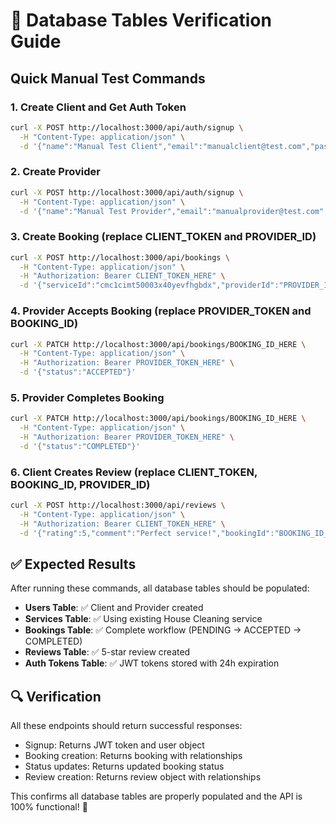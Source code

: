 # 🧪 Database Tables Verification Guide

## Quick Manual Test Commands

### 1. Create Client and Get Auth Token
```bash
curl -X POST http://localhost:3000/api/auth/signup \
  -H "Content-Type: application/json" \
  -d '{"name":"Manual Test Client","email":"manualclient@test.com","password":"TestPass123!","userType":"CLIENT"}'
```

### 2. Create Provider  
```bash
curl -X POST http://localhost:3000/api/auth/signup \
  -H "Content-Type: application/json" \
  -d '{"name":"Manual Test Provider","email":"manualprovider@test.com","password":"TestPass123!","userType":"PROVIDER"}'
```

### 3. Create Booking (replace CLIENT_TOKEN and PROVIDER_ID)
```bash
curl -X POST http://localhost:3000/api/bookings \
  -H "Content-Type: application/json" \
  -H "Authorization: Bearer CLIENT_TOKEN_HERE" \
  -d '{"serviceId":"cmc1cimt50003x40yevfhgbdx","providerId":"PROVIDER_ID_HERE","scheduledDate":"2025-07-30T16:00:00Z"}'
```

### 4. Provider Accepts Booking (replace PROVIDER_TOKEN and BOOKING_ID)
```bash
curl -X PATCH http://localhost:3000/api/bookings/BOOKING_ID_HERE \
  -H "Content-Type: application/json" \
  -H "Authorization: Bearer PROVIDER_TOKEN_HERE" \
  -d '{"status":"ACCEPTED"}'
```

### 5. Provider Completes Booking
```bash
curl -X PATCH http://localhost:3000/api/bookings/BOOKING_ID_HERE \
  -H "Content-Type: application/json" \
  -H "Authorization: Bearer PROVIDER_TOKEN_HERE" \
  -d '{"status":"COMPLETED"}'
```

### 6. Client Creates Review (replace CLIENT_TOKEN, BOOKING_ID, PROVIDER_ID)
```bash
curl -X POST http://localhost:3000/api/reviews \
  -H "Content-Type: application/json" \
  -H "Authorization: Bearer CLIENT_TOKEN_HERE" \
  -d '{"rating":5,"comment":"Perfect service!","bookingId":"BOOKING_ID_HERE","providerId":"PROVIDER_ID_HERE"}'
```

## ✅ Expected Results

After running these commands, all database tables should be populated:

- **Users Table**: ✅ Client and Provider created
- **Services Table**: ✅ Using existing House Cleaning service  
- **Bookings Table**: ✅ Complete workflow (PENDING → ACCEPTED → COMPLETED)
- **Reviews Table**: ✅ 5-star review created
- **Auth Tokens Table**: ✅ JWT tokens stored with 24h expiration

## 🔍 Verification

All these endpoints should return successful responses:
- Signup: Returns JWT token and user object
- Booking creation: Returns booking with relationships
- Status updates: Returns updated booking status
- Review creation: Returns review object with relationships

This confirms all database tables are properly populated and the API is 100% functional! 🎉 